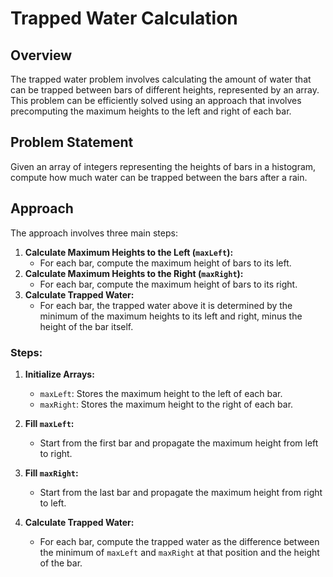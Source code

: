 # Trapped Water Calculation

## Overview

The trapped water problem involves calculating the amount of water that can be trapped between bars of different heights, represented by an array. This problem can be efficiently solved using an approach that involves precomputing the maximum heights to the left and right of each bar.

## Problem Statement

Given an array of integers representing the heights of bars in a histogram, compute how much water can be trapped between the bars after a rain.

## Approach

The approach involves three main steps:

1. **Calculate Maximum Heights to the Left (`maxLeft`):**
   - For each bar, compute the maximum height of bars to its left.
2. **Calculate Maximum Heights to the Right (`maxRight`):**
   - For each bar, compute the maximum height of bars to its right.
3. **Calculate Trapped Water:**
   - For each bar, the trapped water above it is determined by the minimum of the maximum heights to its left and right, minus the height of the bar itself.

### Steps:

1. **Initialize Arrays:**

   - `maxLeft`: Stores the maximum height to the left of each bar.
   - `maxRight`: Stores the maximum height to the right of each bar.

2. **Fill `maxLeft`:**

   - Start from the first bar and propagate the maximum height from left to right.

3. **Fill `maxRight`:**

   - Start from the last bar and propagate the maximum height from right to left.

4. **Calculate Trapped Water:**
   - For each bar, compute the trapped water as the difference between the minimum of `maxLeft` and `maxRight` at that position and the height of the bar.
